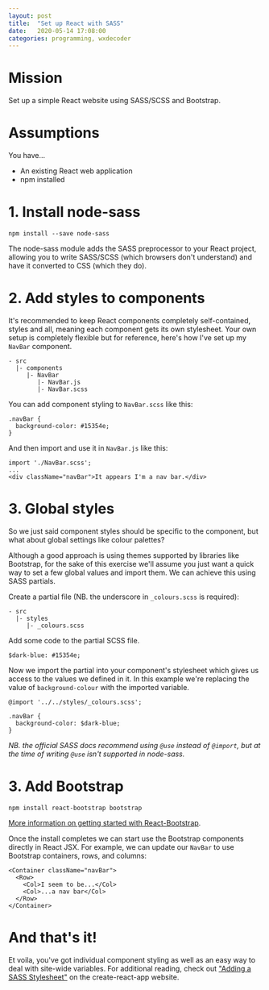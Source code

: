 ```yaml
---
layout: post
title:  "Set up React with SASS"
date:   2020-05-14 17:08:00
categories: programming, wxdecoder
---
```


# Mission

Set up a simple React website using SASS/SCSS and Bootstrap.

# Assumptions

You have...

 - An existing React web application
 - npm installed

# 1. Install node-sass

`npm install --save node-sass`

The node-sass module adds the SASS preprocessor to your React project,
allowing you to write SASS/SCSS (which browsers don't understand) and
have it converted to CSS (which they do).

# 2. Add styles to components

It's recommended to keep React components completely self-contained, styles
and all, meaning each component gets its own stylesheet. Your own setup
is completely flexible but for reference, here's how I've set up my `NavBar` component.

```
- src
  |- components
     |- NavBar
        |- NavBar.js
        |- NavBar.scss     
```

You can add component styling to `NavBar.scss` like this:

```
.navBar {
  background-color: #15354e;
}
```

And then import and use it in `NavBar.js` like this:

```
import './NavBar.scss';
...
<div className="navBar">It appears I'm a nav bar.</div>
```

# 3. Global styles

So we just said component styles should be specific to the
component, but what about global settings like colour palettes?

Although a good approach is using themes supported by libraries like Bootstrap,
for the sake of this exercise we'll assume you just want a quick way to
set a few global values and import them. We can achieve this
using SASS partials.

Create a partial file (NB. the underscore in `_colours.scss` is required):

```
- src
  |- styles
     |- _colours.scss
```

Add some code to the partial SCSS file.

```
$dark-blue: #15354e;
```

Now we import the partial into your component's stylesheet which gives
us access to the values we defined in it. In this example we're replacing
the value of `background-colour` with the imported variable.

```
@import '../../styles/_colours.scss';

.navBar {
  background-color: $dark-blue;
}
```

*NB. the official SASS docs recommend using `@use` instead of `@import`,
but at the time of writing `@use` isn't supported in node-sass.*

# 3. Add Bootstrap

`npm install react-bootstrap bootstrap`

[More information on getting started with React-Bootstrap][bootstrap].

Once the install completes we can start use the Bootstrap components
directly in React JSX. For example, we can update our `NavBar` to use
Bootstrap containers, rows, and columns:

```
<Container className="navBar">
  <Row>
    <Col>I seem to be...</Col>
    <Col>...a nav bar</Col>
  </Row>
</Container>
```

# And that's it!

Et voila, you've got individual component styling as well as an easy
way to deal with site-wide variables. For additional reading, check out
["Adding a SASS Stylesheet"][cra-sass]
on the create-react-app website.

[react-install]: https://reactjs.org/docs/create-a-new-react-app.html
[cra-sass]: https://create-react-app.dev/docs/adding-a-sass-stylesheet/
[bootstrap]: https://react-bootstrap.github.io/getting-started/introduction/
